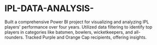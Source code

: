 # IPL-DATA-ANALYSIS-
Built a comprehensive Power BI project for visualizing and analyzing IPL players' performance over four years. Utilized data filtering to identify top players in categories like batsmen, bowlers, wicketkeepers, and all-rounders. Tracked Purple and Orange Cap recipients, offering insights.
